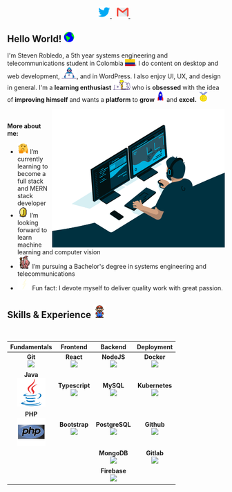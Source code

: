 <p align='center'>
  <a href="https://twitter.com/stevrob790">
    <img width="27px" src="Assets/Twitter.svg" />
  </a>&nbsp;&nbsp;
  <a href="mailto:stevenrobledo790@gmail.com">
    <img width="27px" src="Assets/Gmail.svg" />
  </a>&nbsp;&nbsp;
<!--   <a href="https://stevennrobledo.com">
    <img width="31px" src="Assets/Website.svg" />
  </a> -->
</p>

## Hello World!  <img src="Assets/Earth.gif" width="24px">

I'm Steven Robledo, <!-- [Steven Robledo](https://stevennrobledo.com)--> a 5th year systems engineering and telecommunications student in Colombia <img width="23px" src="Assets/Colombia.svg" />. I do content on desktop and web development, <img width="35px" src="Assets/Developer.gif" />, and in WordPress. I also enjoy UI, UX, and design in general. I'm a **learning enthusiast** <img width="40px" src="Assets/Designer.gif" /> who is **obsessed** with the idea of **improving himself** and wants a **platform** to **grow** <img width="20px" src="Assets/Rocket.gif" /> and **excel.** <img width="23px" src="Assets/Medal.gif" />

<img align="right" alt="GIF" src="Assets/code.gif" width="400" height="320" />

<br>

**More about me:**

<!-- - <img width="37px" src="Assets/wave.gif" /> Visit my portfolio website at [stevennrobledo.com](https://stevennrobledo.com) -->
- <img width="25px" src="Assets/hmm.gif" /> I’m currently learning to become a full stack and MERN stack developer
- <img width="25px" src="Assets/coin.gif" /> I’m looking forward to learn machine learning and computer vision
- <img width="30px" src="Assets/gandalf_parrot.gif" /> I’m pursuing a Bachelor's degree in systems engineering and telecommunications
- <img width="30px" src="Assets/bolt.gif" /> Fun fact: I devote myself to deliver quality work with great passion.

## Skills & Experience&nbsp;<img src="Assets/Mario_Hello_Big.gif" width="30px">

<br>
<table>
<thead> 
      <tr>
      <th>Fundamentals</th>
      <th>Frontend</th>
      <th>Backend</th>
      <th>Deployment</th>
    </tr>
</thead>
<tbody>
  
<tr>
<!--   <td align="center">
    <span><b><center>C++</center></b></span> 
    <a href="https://en.wikipedia.org/wiki/C%2B%2B"><img height=55 src="https://isocpp.org/assets/images/cpp_logo.png"></a> 
  </td> -->
  
  <td align="center">
    <span><b><center>Git</center></b></span> 
    <a href="https://git-scm.com"><img height=55 src="https://cdn.jsdelivr.net/gh/devicons/devicon/icons/git/git-original.svg"></a> 
  </td>

  <td align="center">
    <span><b><center>React</center></b></span> 
     <a href="https://reactjs.org"><img height=55 src="https://cdn.jsdelivr.net/gh/devicons/devicon/icons/react/react-original.svg"></a> 
  </td>

  <td align="center">
    <span><b><center>NodeJS</center></b></span> 
    <a href="https://nodejs.org/en/about/"><img height=60 src="https://img.icons8.com/color/2x/nodejs.png"></a> 
  </td>

  <td align="center">
    <span><b><center>Docker</center></b></span> 
    <a href="https://www.docker.com/company/"><img height=70 src="https://cdn.jsdelivr.net/gh/devicons/devicon/icons/docker/docker-original.svg"></a> 
  </td>   
</tr>
  
  
<tr>

  <td align="center">
    <span><b><center>Java</center></b></span> 
    <a href="https://go.java"><img height=65 src="https://raw.githubusercontent.com/devicons/devicon/master/icons/java/java-original.svg"></a> 
  </td>
  
  <td align="center">
    <span><b><center>Typescript</center></b></span> 
    <a href="https://www.typescriptlang.org"><img height=52 src="https://cdn.jsdelivr.net/gh/devicons/devicon/icons/typescript/typescript-original.svg"></a> 
  </td>
  
  <td align="center">
    <span><b><center>MySQL</center></b></span> 
    <a href="https://www.mysql.com"><img height=55 src="https://cdn.jsdelivr.net/gh/devicons/devicon/icons/mysql/mysql-original.svg"></a> 
  </td>
  
  <td align="center">
    <span><b><center>Kubernetes</center></b></span> 
    <a href="https://kubernetes.io"><img height=58 src="https://cdn.jsdelivr.net/gh/devicons/devicon/icons/kubernetes/kubernetes-plain.svg"></a> 
  </td>
  
</tr>
  
<tr>

  <td align="center">
     <span><b><center>PHP</center></b></span> 
     <a href="https://www.php.net"><img height=65 src="https://raw.githubusercontent.com/devicons/devicon/master/icons/php/php-original.svg"></a> 
  </td>

  <td align="center">
    <span><b><center>Bootstrap</center></b></span> 
    <a href="https://getbootstrap.com"><img height=58 src="https://cdn.jsdelivr.net/gh/devicons/devicon/icons/bootstrap/bootstrap-original.svg"></a> 
  </td>
  
  <td align="center">
    <span><b><center>PostgreSQL</center></b></span> 
    <a href="https://www.postgresql.org/about/"><img height=58 src="https://cdn.jsdelivr.net/gh/devicons/devicon/icons/postgresql/postgresql-original.svg"></a> 
  </td>
  
  <td align="center">
    <span><b><center>Github</center></b></span> 
    <a href="https://kinsta.com/knowledgebase/what-is-github/"><img height=58 src="https://cdn.jsdelivr.net/gh/devicons/devicon/icons/github/github-original.svg"></a> 
  </td>
  
  
</tr>
  
<tr>
  
  <td align="center">
    <span><b><center></center></b></span> 
  </td>
  
  <td align="center">
    <span><b><center></center></b></span> 
  </td>
  
  <td align="center">
    <span><b><center>MongoDB</center></b></span> 
    <a href="https://www.mongodb.com/docs/atlas/"><img height=58 src="https://cdn.jsdelivr.net/gh/devicons/devicon/icons/mongodb/mongodb-original.svg"></a> 
  </td>
  
  <td align="center">
    <span><b><center>Gitlab</center></b></span> 
    <a href="https://about.gitlab.com"><img height=58 src="https://cdn.jsdelivr.net/gh/devicons/devicon/icons/gitlab/gitlab-original.svg"></a> 
  </td>

</tr>
  
<tr>

  <td align="center">
    <span><b><center></center></b></span> 
  </td>
  
   <td align="center">
    <span><b><center></center></b></span> 
  </td>
  
  
   <td align="center">
    <span><b><center>Firebase</center></b></span> 
    <a href="https://firebase.google.com"><img height=58 src="https://cdn.jsdelivr.net/gh/devicons/devicon/icons/firebase/firebase-plain.svg"></a> 
  </td>
  
</tr>

</tbody>
</table>
